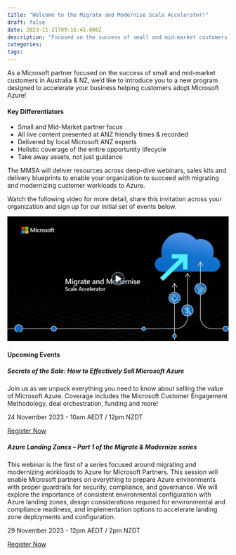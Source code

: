 ```yaml
---
title: "Welcome to the Migrate and Modernise Scale Accelerator!"
draft: false
date: 2023-11-21T09:16:45.000Z
description: "Focused on the success of small and mid-market customers in Australia & NZ, we’d like to introduce you to a new program designed to accelerate your business helping customers adopt Microsoft Azure!"
categories:
tags:
---
```


As a Microsoft partner focused on the success of small and mid-market customers in Australia & NZ, we’d like to introduce you to a new program designed to accelerate your business helping customers adopt Microsoft Azure!

#### Key Differentiators ####

- Small and Mid-Market partner focus
- All live content presented at ANZ friendly times & recorded
- Delivered by local Microsoft ANZ experts
- Holistic coverage of the entire opportunity lifecycle
- Take away assets, not just guidance

The MMSA will deliver resources across deep-dive webinars, sales kits and delivery blueprints to enable your organization to succeed with migrating and modernizing customer workloads to Azure.

Watch the following video for more detail, share this invitation across your organization and sign up for our initial set of events below.

[![video](1.jpg)](https://aka.ms/mmsa/overview)

#### Upcoming Events ####

##### Secrets of the Sale: How to Effectively Sell Microsoft Azure #####

Join us as we unpack everything you need to know about selling the value of Microsoft Azure. Coverage includes the Microsoft Customer Engagement Methodology, deal orchestration, funding and more!

24 November 2023 - 10am AEDT / 12pm NZDT

[Register Now](https://msit.events.teams.microsoft.com/event/fee77f31-22d4-4d21-b820-ba7b0d7f4215@72f988bf-86f1-41af-91ab-2d7cd011db47)

##### Azure Landing Zones – Part 1 of the Migrate & Modernize series #####

This webinar is the first of a series focused around migrating and modernizing workloads to Azure for Microsoft Partners. This session will enable Microsoft partners on everything to prepare Azure environments with proper guardrails for security, compliance, and governance. We will explore the importance of consistent environmental configuration with Azure landing zones, design considerations required for environmental and compliance readiness, and implementation options to accelerate landing zone deployments and configuration.

29 November 2023 - 12pm AEDT / 2pm NZDT

[Register Now](https://msit.events.teams.microsoft.com/event/7b952467-ee2d-45e9-83c9-c91e6f92f6d5@72f988bf-86f1-41af-91ab-2d7cd011db47)